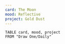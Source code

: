 ```yaml
---
card: The Moon
mood: Reflective
project: Gold Dust
---
```


```dataview
TABLE card, mood, project
FROM "Draw One/Daily"
